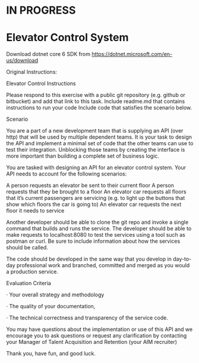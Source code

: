 # IN PROGRESS


# Elevator Control System

Download dotnet core 6 SDK from https://dotnet.microsoft.com/en-us/download



Original Instructions:

Elevator Control
Instructions

 

Please respond to this exercise with a public git repository (e.g. github or bitbucket) and add that link to this task.
Include readme.md that contains instructions to run your code 
Include code that satisfies the scenario below.


  

Scenario

You are a part of a new development team that is supplying an API (over http) that will be used by multiple dependent teams. It is your task to design the API and implement a minimal set of code that the other teams can use to test their integration. Unblocking those teams by creating the interface is more important than building a complete set of business logic.

 

You are tasked with designing an API for an elevator control system. Your API needs to account for the following scenarios:

A person requests an elevator be sent to their current floor
A person requests that they be brought to a floor
An elevator car requests all floors that it’s current passengers are servicing (e.g. to light up the buttons that show which floors the car is going to)
An elevator car requests the next floor it needs to service
 

Another developer should be able to clone the git repo and invoke a single command that builds and runs the service. The developer should be able to make requests to localhost:8080 to test the services using a tool such as postman or curl. Be sure to include information about how the services should be called.

 

The code should be developed in the same way that you develop in day-to-day professional work and branched, committed and merged as you would a production service.

 

Evaluation Criteria 

·      Your overall strategy and methodology

·      The quality of your documentation,  

·      The technical correctness and transparency of the service code.  

 

You may have questions about the implementation or use of this API and we encourage you to ask questions or request any clarification by contacting your Manager of Talent Acquisition and Retention (your AIM recruiter) 

 

Thank you, have fun, and good luck. 